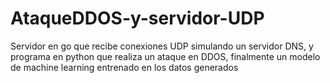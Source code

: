 # AtaqueDDOS-y-servidor-UDP
Servidor en go que recibe conexiones UDP simulando un servidor DNS, y programa en python que realiza un ataque en DDOS, finalmente un modelo de machine learning entrenado en los datos generados
